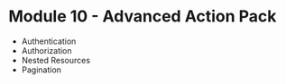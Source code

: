 # Module 10 - Advanced Action Pack

 - Authentication
 - Authorization
 - Nested Resources
 - Pagination

